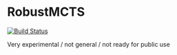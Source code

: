 # RobustMCTS

[![Build Status](https://travis-ci.org/zsunberg/RobustMCTS.jl.svg?branch=master)](https://travis-ci.org/zsunberg/RobustMCTS.jl)

Very experimental / not general / not ready for public use
